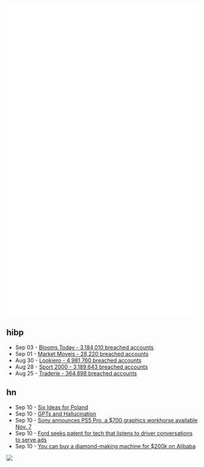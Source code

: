 ![Metrics](https://raw.githubusercontent.com/phixion/phixion/master/metrics.svg)

## hibp

<!--
for https://github.com/phixion/phixion/blob/main/.github/workflows/feeds.yml
-->
<!--START_SECTION:haveibeenpwnd-->
- Sep 03 - [Blooms Today - 3,184,010 breached accounts](https://haveibeenpwned.com/PwnedWebsites#BloomsToday)
- Sep 01 - [Market Moveis - 28,220 breached accounts](https://haveibeenpwned.com/PwnedWebsites#MarketMoveis)
- Aug 30 - [Lookiero - 4,981,760 breached accounts](https://haveibeenpwned.com/PwnedWebsites#Lookiero)
- Aug 28 - [Sport 2000 - 3,189,643 breached accounts](https://haveibeenpwned.com/PwnedWebsites#Sport2000)
- Aug 25 - [Traderie - 364,898 breached accounts](https://haveibeenpwned.com/PwnedWebsites#Traderie)
<!--END_SECTION:haveibeenpwnd-->

## hn

<!--
for https://github.com/phixion/phixion/blob/main/.github/workflows/feeds.yml
-->
<!--START_SECTION:hn-->
- Sep 10 - [Six Ideas for Poland](https://www.noahpinion.blog/p/six-ideas-for-poland)
- Sep 10 - [GPTs and Hallucination](https://queue.acm.org/detail.cfm?id=3688007)
- Sep 10 - [Sony announces PS5 Pro, a $700 graphics workhorse available Nov. 7](https://arstechnica.com/gaming/2024/09/sony-announces-ps5-pro-a-700-graphics-workhorse-available-nov-7/)
- Sep 10 - [Ford seeks patent for tech that listens to driver conversations to serve ads](https://therecord.media/ford-patent-application-in-vehicle-listening-advertising)
- Sep 10 - [You can buy a diamond-making machine for $200k on Alibaba](https://arstechnica.com/science/2024/09/you-can-buy-a-diamond-making-machine-for-200000-on-alibaba/)
<!--END_SECTION:hn-->

<!--
for https://yhype.me
-->
![](https://hit.yhype.me/github/profile?user_id=13013670)
